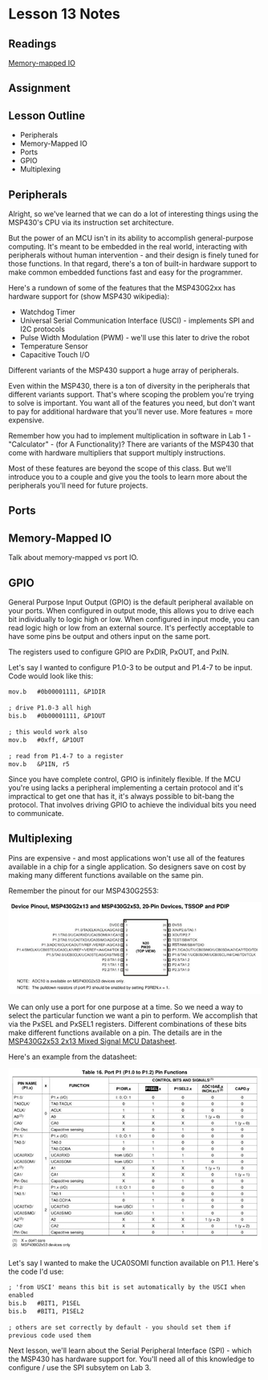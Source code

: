 # Lesson 13 Notes

## Readings
[Memory-mapped IO](http://en.wikipedia.org/wiki/Memory-mapped_I/O)

## Assignment

## Lesson Outline
- Peripherals
- Memory-Mapped IO
- Ports
- GPIO
- Multiplexing

## Peripherals

Alright, so we've learned that we can do a lot of interesting things using the MSP430's CPU via its instruction set architecture.

But the power of an MCU isn't in its ability to accomplish general-purpose computing. It's meant to be embedded in the real world, interacting with peripherals without human intervention - and their design is finely tuned for those functions. In that regard, there's a ton of built-in hardware support to make common embedded functions fast and easy for the programmer.

Here's a rundown of some of the features that the MSP430G2xx has hardware support for (show MSP430 wikipedia):

- Watchdog Timer
- Universal Serial Communication Interface (USCI) - implements SPI and I2C protocols
- Pulse Width Modulation (PWM) - we'll use this later to drive the robot
- Temperature Sensor
- Capacitive Touch I/O

Different variants of the MSP430 support a huge array of peripherals.

Even within the MSP430, there is a ton of diversity in the peripherals that different variants support. That's where scoping the problem you're trying to solve is important. You want all of the features you need, but don't want to pay for additional hardware that you'll never use. More features = more expensive.

Remember how you had to implement multiplication in software in Lab 1 - "Calculator" - (for A Functionality)? There are variants of the MSP430 that come with hardware multipliers that support multiply instructions.

Most of these features are beyond the scope of this class. But we'll introduce you to a couple and give you the tools to learn more about the peripherals you'll need for future projects.

## Ports



## Memory-Mapped IO

Talk about memory-mapped vs port IO.

## GPIO

General Purpose Input Output (GPIO) is the default peripheral available on your ports.  When configured in output mode, this allows you to drive each bit individually to logic high or low.  When configured in input mode, you can read logic high or low from an external source.  It's perfectly acceptable to have some pins be output and others input on the same port.

The registers used to configure GPIO are PxDIR, PxOUT, and PxIN.

Let's say I wanted to configure P1.0-3 to be output and P1.4-7 to be input.  Code would look like this:
```
mov.b   #0b00001111, &P1DIR

; drive P1.0-3 all high
bis.b   #0b00001111, &P1OUT

; this would work also
mov.b   #0xff, &P1OUT

; read from P1.4-7 to a register
mov.b   &P1IN, r5
```

Since you have complete control, GPIO is infinitely flexible.  If the MCU you're using lacks a peripheral implementing a certain protocol and it's impractical to get one that has it, it's always possible to bit-bang the protocol.  That involves driving GPIO to achieve the individual bits you need to communicate.

## Multiplexing

Pins are expensive - and most applications won't use all of the features available in a chip for a single application. So designers save on cost by making many different functions available on the same pin.

Remember the pinout for our MSP430G2553:

![MSP430G2553 Pinout](msp430g2553_dip20_pinout.jpg)

We can only use a port for one purpose at a time. So we need a way to select the particular function we want a pin to perform. We accomplish that via the PxSEL and PxSEL1 registers. Different combinations of these bits make different functions available on a pin. The details are in the [MSP430G2x53 2x13 Mixed Signal MCU Datasheet](/datasheets/msp430g2x53_2x13_mixed_sig_mcu.pdf).

Here's an example from the datasheet:

![P1.0-2 Multiplexing Control Bits / Signals](p1_multiplexing_control_bits.jpg)

Let's say I wanted to make the UCA0SOMI function available on P1.1. Here's the code I'd use:

```
; 'from USCI' means this bit is set automatically by the USCI when enabled
bis.b   #BIT1, P1SEL   
bis.b   #BIT1, P1SEL2

; others are set correctly by default - you should set them if previous code used them
```

Next lesson, we'll learn about the Serial Peripheral Interface (SPI) - which the MSP430 has hardware support for.  You'll need all of this knowledge to configure / use the SPI subsytem on Lab 3.
